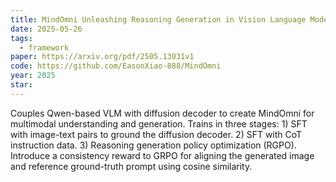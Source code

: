 ```yaml
---
title: MindOmni Unleashing Reasoning Generation in Vision Language Models with RGPO
date: 2025-05-26
tags:
  - framework
paper: https://arxiv.org/pdf/2505.13031v1
code: https://github.com/EasonXiao-888/MindOmni
year: 2025
star:
---
```

Couples Qwen-based VLM with diffusion decoder to create MindOmni for multimodal understanding and generation. Trains in three stages: 1) SFT with image-text pairs to ground the diffusion decoder. 2) SFT with CoT instruction data. 3) Reasoning generation policy optimization (RGPO). Introduce a consistency reward to GRPO for aligning the generated image and reference ground-truth prompt using cosine similarity.  
